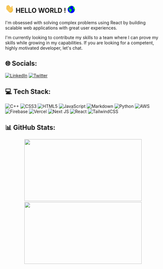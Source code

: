 ## <img src="Hi.gif" width="29px"> HELLO WORLD ! <img src="Earth.gif" width="24px">
I'm obsessed with solving complex problems using React by building scalable web applications with great user experiences. 

I'm currently looking to contribute my skills to a team where I can prove my skills while growing in my capabilities. If you are looking for a competent, highly motivated developer, let's chat.


## 🌐 Socials:
[![LinkedIn](https://img.shields.io/badge/LinkedIn-%230077B5.svg?logo=linkedin&logoColor=white)](https://linkedin.com/in/arnish-baruah) 
[![Twitter](https://img.shields.io/badge/Twitter-%231DA1F2.svg?logo=Twitter&logoColor=white)](https://twitter.com/arnish_baruah) 

## 💻 Tech Stack:
![C++](https://img.shields.io/badge/c++-%2300599C.svg?style=for-the-badge&logo=c%2B%2B&logoColor=white) ![CSS3](https://img.shields.io/badge/css3-%231572B6.svg?style=for-the-badge&logo=css3&logoColor=white) ![HTML5](https://img.shields.io/badge/html5-%23E34F26.svg?style=for-the-badge&logo=html5&logoColor=white) ![JavaScript](https://img.shields.io/badge/javascript-%23323330.svg?style=for-the-badge&logo=javascript&logoColor=%23F7DF1E) ![Markdown](https://img.shields.io/badge/markdown-%23000000.svg?style=for-the-badge&logo=markdown&logoColor=white) ![Python](https://img.shields.io/badge/python-3670A0?style=for-the-badge&logo=python&logoColor=ffdd54) ![AWS](https://img.shields.io/badge/AWS-%23FF9900.svg?style=for-the-badge&logo=amazon-aws&logoColor=white) ![Firebase](https://img.shields.io/badge/firebase-%23039BE5.svg?style=for-the-badge&logo=firebase) ![Vercel](https://img.shields.io/badge/vercel-%23000000.svg?style=for-the-badge&logo=vercel&logoColor=white) ![Next JS](https://img.shields.io/badge/Next-black?style=for-the-badge&logo=next.js&logoColor=white) ![React](https://img.shields.io/badge/react-%2320232a.svg?style=for-the-badge&logo=react&logoColor=%2361DAFB) ![TailwindCSS](https://img.shields.io/badge/tailwindcss-%2338B2AC.svg?style=for-the-badge&logo=tailwind-css&logoColor=white)

## 📊 GitHub Stats:
<div align="center">
<img height="200px" width="380px" src="https://github-readme-stats.vercel.app/api?username=arnishbaruah&show_icons=true&theme=algolia"/>
<img height="200px" width="380px" src="https://github-readme-streak-stats.herokuapp.com?user=arnishbaruah&date_format=M%20j%5B%2C%20Y%5D&theme=algolia" />
</div>
